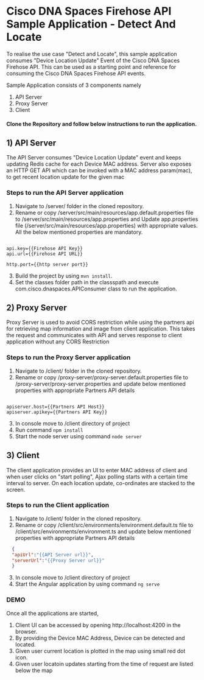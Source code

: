 # Cisco DNA Spaces Firehose API Sample Application - Detect And Locate

To realise the use case "Detect and Locate", this sample application consumes "Device Location Update" Event of the Cisco DNA Spaces Firehose API. This can be used as a starting point and reference for consuming the Cisco DNA Spaces Firehose API events.

Sample Application consists of 3 components namely
1) API Server
2) Proxy Server
3) Client

#### Clone the Repository and follow below instructions to run the application.

## 1) API Server
The API Server consumes "Device Location Update" event and keeps updating Redis cache for each Device MAC address. Server also exposes an HTTP GET API which can be invoked with a MAC address param(mac), to get recent location update for the given mac


### Steps to run the API Server application
1) Navigate to /server/ folder in the cloned repository.
2) Rename or copy /server/src/main/resources/app.default.properties file to /server/src/main/resources/app.properties and Update app.properties file (/server/src/main/resources/app.properties) with appropriate values. All the below mentioned properties are mandatory.
```properties

api.key={{Firehose API Key}}
api.url={{Firehose API URL}}

http.port={{http server port}}

```
3) Build the project by using ```mvn install```.
4) Set the classes folder path in the classspath and execute com.cisco.dnaspaces.APIConsumer class to run the application.


## 2) Proxy Server
Proxy Server is used to avoid CORS restriction while using the partners api for retrieving map information and image from client application. This takes the request and communicates with API and serves response to client application without any CORS Restriction

### Steps to run the Proxy Server application
1) Navigate to /client/ folder in the cloned repository.
2) Rename or copy /proxy-server/proxy-server.default.properties file to /proxy-server/proxy-server.properties and update below mentioned properties with appropriate Partners API details
```properties

apiserver.host={{Partners API Host}}
apiserver.apikey={{Partners API Key}}

```
3) In console move to /client directory of project
4) Run command ```npm install```
4) Start the node server using command ```node server```

## 3) Client

The client application provides an UI to enter MAC address of client and when user clicks on "start polling", Ajax polling starts with a certain time interval to server. On each location update, co-ordinates are stacked to the screen.

### Steps to run the Client application
1) Navigate to /client/ folder in the cloned repository.
2) Rename or copy /client/src/environments/environment.default.ts file to /client/src/environments/environment.ts and update below mentioned properties with appropriate Partners API details
```json
  {
  "apiUrl":"{{API Server url}}",
  "serverUrl":"{{Proxy Server url}}"
  }

```
3) In console move to /client directory of project
4) Start the Angular application by using command ```ng serve```

### DEMO
Once all the applications are started,
1) Client UI can be accessed by opening http://localhost:4200 in the browser.
3) By providing the Device MAC Address, Device can be detected and located.
4) Given user current location is plotted in the map using small red dot icon.
5) Given user locatoin updates starting from the time of request are listed below the map
